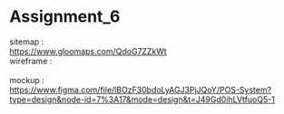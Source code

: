 # Assignment_6
sitemap : <br>https://www.gloomaps.com/QdoG7ZZkWt<br>
wireframe : <br><br>
mockup : <br>https://www.figma.com/file/lBOzF30bdoLyAGJ3PjJQoY/POS-System?type=design&node-id=7%3A17&mode=design&t=J49Gd0ihLVtfuoQ5-1
